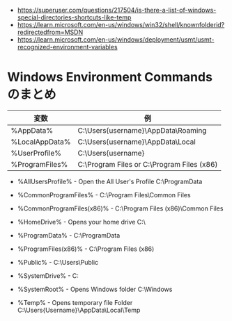 
* https://superuser.com/questions/217504/is-there-a-list-of-windows-special-directories-shortcuts-like-temp
* https://learn.microsoft.com/en-us/windows/win32/shell/knownfolderid?redirectedfrom=MSDN
* https://learn.microsoft.com/en-us/windows/deployment/usmt/usmt-recognized-environment-variables


# Windows Environment Commands　のまとめ

|変数|例|
|-|-|
|%AppData%|C:\Users\{username}\AppData\Roaming|
|%LocalAppData%| C:\Users\{username}\AppData\Local|
|%UserProfile%|C:\Users\{username}|
|%ProgramFiles%|C:\Program Files or C:\Program Files (x86)|


* %AllUsersProfile% - Open the All User's Profile C:\ProgramData

* %CommonProgramFiles% - C:\Program Files\Common Files
* %CommonProgramFiles(x86)% - C:\Program Files (x86)\Common Files
* %HomeDrive% - Opens your home drive C:\
* %ProgramData% - C:\ProgramData

* %ProgramFiles(x86)% - C:\Program Files (x86)
* %Public% - C:\Users\Public
* %SystemDrive% - C:
* %SystemRoot% - Opens Windows folder C:\Windows
* %Temp% - Opens temporary file Folder C:\Users\{Username}\AppData\Local\Temp

